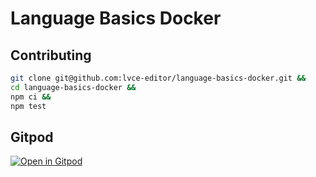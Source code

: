 # Language Basics Docker

## Contributing

```sh
git clone git@github.com:lvce-editor/language-basics-docker.git &&
cd language-basics-docker &&
npm ci &&
npm test
```

## Gitpod

[![Open in Gitpod](https://gitpod.io/button/open-in-gitpod.svg)](https://gitpod.io/#https://github.com/lvce-editor/language-basics-docker)
